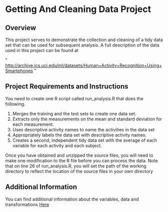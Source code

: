 # Getting And Cleaning Data Project

## Overview

This project serves to demonstrate the collection and cleaning of a tidy data set that can be used for subsequent analysis.
A full description of the data used in this project can be found at 

   " http://archive.ics.uci.edu/ml/datasets/Human+Activity+Recognition+Using+Smartphones "


## Project Requirements and Instructions

You need to create one R script called run_analysis.R that does the following. 
1. Merges the training and the test sets to create one data set.
2. Extracts only the measurements on the mean and standard deviation for each measurement. 
3. Uses descriptive activity names to name the activities in the data set
4. Appropriately labels the data set with descriptive activity names. 
5. Creates a second, independent tidy data set with the average of each variable for each activity and each subject.

Once you have obtained and unzipped the source files, you will need to make one modification to the R file before you can process the data. Note that on line 26 of run_analysis.R, you will set the path of the working directory to reflect the location of the source files in your own directory

## Additional Information

You can find additional information about the variables, data and transformations [Here](https://github.com/mostaafafarouk/Getting_And_Cleaning_Data.Project/blob/master/README.md)


